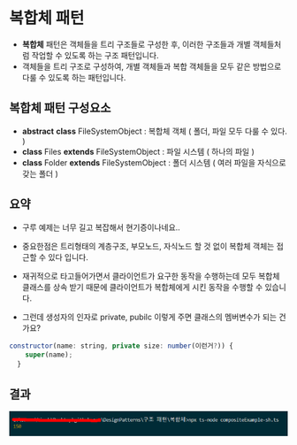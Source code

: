 # 복합체 패턴

- **복합체** 패턴은 객체들을 트리 구조들로 구성한 후, 이러한 구조들과 개별 객체들처럼 작업할 수 있도록 하는 구조 패턴입니다.
- 객체들을 트리 구조로 구성하여, 개별 객체들과 복합 객체들을 모두 같은 방법으로 다룰 수 있도록 하는 패턴입니다.

## 복합체 패턴 구성요소

- **abstract** **class** FileSystemObject : 복합체 객체 ( 폴더, 파일 모두 다룰 수 있다. )
- **class** Files **extends** FileSystemObject : 파일 시스템 ( 하나의 파일 )
- **class** Folder **extends** FileSystemObject : 폴더 시스템 ( 여러 파일을 자식으로 갖는 폴더 )

## 요약

- 구루 예제는 너무 길고 복잡해서 현기증이나네요..
- 중요한점은 트리형태의 계층구조, 부모노드, 자식노드 할 것 없이 복합체 객체는 접근할 수 있다 입니다.
- 재귀적으로 타고들어가면서 클라이언트가 요구한 동작을 수행하는데 모두 복합체 클래스를 상속 받기 때문에 클라이언트가 복합체에게 시킨 동작을 수행할 수 있습니다.

- 그런데 생성자의 인자로 private, pubilc 이렇게 주면 클래스의 멤버변수가 되는 건가요?

```jsx
constructor(name: string, private size: number(이런거?)) {
    super(name);
  }
```

## 결과

![result](./img/result.png)
